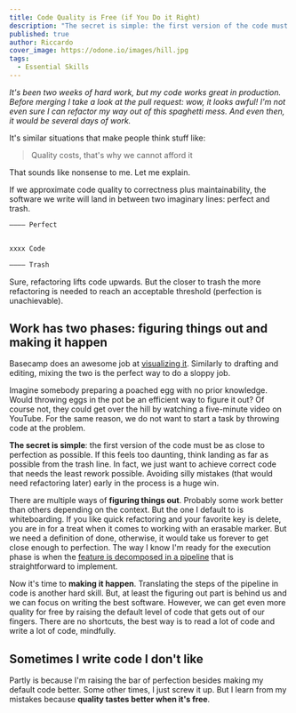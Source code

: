 ```yaml
---
title: Code Quality is Free (if You Do it Right)
description: "The secret is simple: the first version of the code must be as close to perfection as possible. Here's how to do it."
published: true
author: Riccardo
cover_image: https://odone.io/images/hill.jpg
tags:
  - Essential Skills
---
```


*It's been two weeks of hard work, but my code works great in production. Before merging I take a look at the pull request: wow, it looks awful! I'm not even sure I can refactor my way out of this spaghetti mess. And even then, it would be several days of work.*

It's similar situations that make people think stuff like:

> Quality costs, that's why we cannot afford it

That sounds like nonsense to me. Let me explain.

If we approximate code quality to correctness plus maintainability, the software we write will land in between two imaginary lines: perfect and trash.

```bash
–––– Perfect


xxxx Code

–––– Trash
```

Sure, refactoring lifts code upwards. But the closer to trash the more refactoring is needed to reach an acceptable threshold (perfection is unachievable).

## Work has two phases: figuring things out and making it happen

Basecamp does an awesome job at [visualizing it](https://basecamp.com/features/hill-charts). Similarly to drafting and editing, mixing the two is the perfect way to do a sloppy job.

Imagine somebody preparing a poached egg with no prior knowledge. Would throwing eggs in the pot be an efficient way to figure it out? Of course not, they could get over the hill by watching a five-minute video on YouTube. For the same reason, we do not want to start a task by throwing code at the problem.

**The secret is simple**: the first version of the code must be as close to perfection as possible. If this feels too daunting, think landing as far as possible from the trash line. In fact, we just want to achieve correct code that needs the least rework possible. Avoiding silly mistakes (that would need refactoring later) early in the process is a huge win.

There are multiple ways of **figuring things out**. Probably some work better than others depending on the context. But the one I default to is whiteboarding. If you like quick refactoring and your favorite key is delete, you are in for a treat when it comes to working with an erasable marker. But we need a definition of done, otherwise, it would take us forever to get close enough to perfection. The way I know I'm ready for the execution phase is when the [feature is decomposed in a pipeline](https://odone.io/posts/2020-06-29-decomposing-features-into-pipelines/) that is straightforward to implement.

Now it's time to **making it happen**. Translating the steps of the pipeline in code is another hard skill. But, at least the figuring out part is behind us and we can focus on writing the best software. However, we can get even more quality for free by raising the default level of code that gets out of our fingers. There are no shortcuts, the best way is to read a lot of code and write a lot of code, mindfully.

## Sometimes I write code I don't like

Partly is because I'm raising the bar of perfection besides making my default code better. Some other times, I just screw it up. But I learn from my mistakes because **quality tastes better when it's free**.
